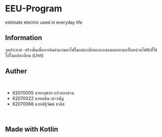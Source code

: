 # EEU-Program
estimate electric used in everyday life

<h2>Information</h2>
จุดประสงค์
-สร้างขึ้นเพื่อการคิดคำนวณค่าไฟในเเต่ละเดือนเเละเเสดงผลออกมาเป็นหน่วยไฟฟ้าที่ใช้ไปในเเต่ละเดือน (Unit)

<h2> Auther </h2><br>

- 62070005 นายกฤษกร เเก้วทองสวน <br>
- 62070022 นายคณิน เชาวณัฏ <br>
- 62070066 นายณัฐวัฒน์ ชวนิช <br>
<br>

<h2>Made with Kotlin</h2>
